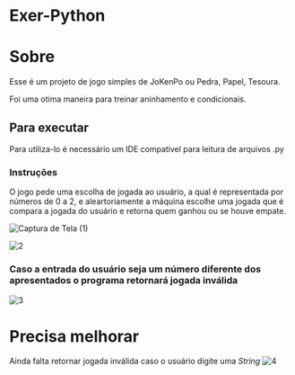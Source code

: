 # Exer-Python
# Sobre

Esse é um projeto de jogo simples de JoKenPo ou Pedra, Papel, Tesoura.

Foi uma otima maneira para treinar aninhamento e condicionais.

## Para executar
Para utiliza-lo é necessário um IDE compativel para leitura de arquivos .py

### Instruções

 O jogo pede uma escolha de jogada ao usuário, a qual é representada por números de 0 a 2, e aleartoriamente a máquina escolhe uma jogada que é compara a jogada do usuário
e retorna quem ganhou ou se houve empate.

![Captura de Tela (1)](https://github.com/FranklinSantos0/JOKENPO/assets/84361359/7f7c6504-39d4-4198-a1b7-a1e9c3e1d9e7)

![2](https://github.com/FranklinSantos0/JOKENPO/assets/84361359/ff81555b-cb8d-4b4f-8b9d-a76f861f0837)
### Caso a entrada do usuário seja um número diferente dos apresentados o programa retornará jogada inválida
![3](https://github.com/FranklinSantos0/JOKENPO/assets/84361359/c8852d7f-005a-422a-8868-83d8d4fd9759)

# Precisa melhorar

Ainda falta retornar jogada inválida caso o usuário digite uma *String*
![4](https://github.com/FranklinSantos0/JOKENPO/assets/84361359/458d9cdf-dde5-44f8-9f02-e06f6b8a6c24)






